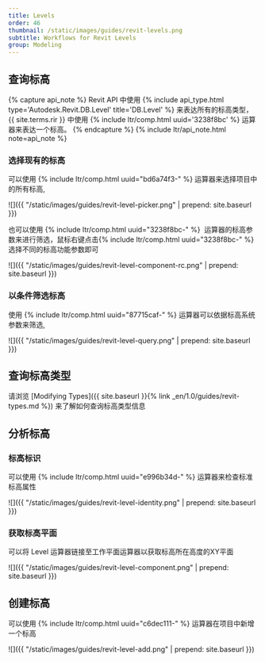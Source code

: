 ```yaml
---
title: Levels
order: 46
thumbnail: /static/images/guides/revit-levels.png
subtitle: Workflows for Revit Levels
group: Modeling
---
```


## 查询标高

{% capture api_note %}
Revit API 中使用 {% include api_type.html type='Autodesk.Revit.DB.Level' title='DB.Level' %} 来表达所有的标高类型，{{ site.terms.rir }} 中使用 {% include ltr/comp.html uuid='3238f8bc' %} 运算器来表达一个标高。
{% endcapture %}
{% include ltr/api_note.html note=api_note %}

### 选择现有的标高

可以使用 {% include ltr/comp.html uuid="bd6a74f3-" %} 运算器来选择项目中的所有标高,

![]({{ "/static/images/guides/revit-level-picker.png" | prepend: site.baseurl }})

也可以使用 {% include ltr/comp.html uuid="3238f8bc-" %}  运算器的标高参数来进行筛选，鼠标右键点击{% include ltr/comp.html uuid="3238f8bc-" %}选择不同的标高功能参数即可

![]({{ "/static/images/guides/revit-level-component-rc.png" | prepend: site.baseurl }})

### 以条件筛选标高

使用 {% include ltr/comp.html uuid="87715caf-" %} 运算器可以依据标高系统参数来筛选,

![]({{ "/static/images/guides/revit-level-query.png" | prepend: site.baseurl }})

## 查询标高类型

请浏览 [Modifying Types]({{ site.baseurl }}{% link _en/1.0/guides/revit-types.md %}) 来了解如何查询标高类型信息

## 分析标高

### 标高标识

可以使用 {% include ltr/comp.html uuid="e996b34d-" %} 运算器来检查标准标高属性

![]({{ "/static/images/guides/revit-level-identity.png" | prepend: site.baseurl }})

### 获取标高平面

可以将 Level 运算器链接至工作平面运算器以获取标高所在高度的XY平面

![]({{ "/static/images/guides/revit-level-component.png" | prepend: site.baseurl }})

## 创建标高

可以使用 {% include ltr/comp.html uuid="c6dec111-" %} 运算器在项目中新增一个标高

![]({{ "/static/images/guides/revit-level-add.png" | prepend: site.baseurl }})
